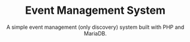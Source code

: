 <div align="center">
    <h1>Event Management System</h1>
    <p>A simple event management (only discovery) system built with PHP and MariaDB.</p>
</div>
